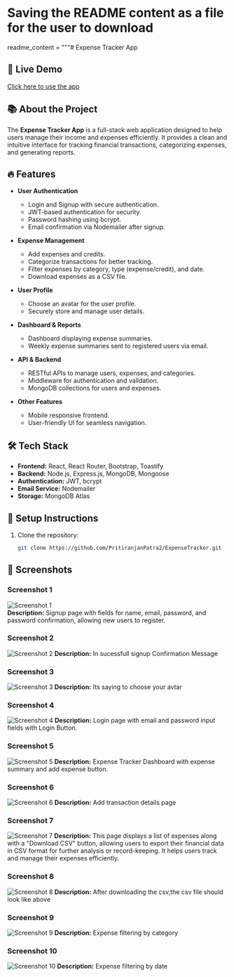 # Saving the README content as a file for the user to download

readme_content = """# Expense Tracker App

## 🚀 Live Demo
[Click here to use the app](https://expensetracker-pp.onrender.com/)

## 📚 About the Project
The **Expense Tracker App** is a full-stack web application designed to help users manage their income and expenses efficiently. It provides a clean and intuitive interface for tracking financial transactions, categorizing expenses, and generating reports.

## 🔥 Features
- **User Authentication**
  - Login and Signup with secure authentication.
  - JWT-based authentication for security.
  - Password hashing using bcrypt.
  - Email confirmation via Nodemailer after signup.

- **Expense Management**
  - Add expenses and credits.
  - Categorize transactions for better tracking.
  - Filter expenses by category, type (expense/credit), and date.
  - Download expenses as a CSV file.

- **User Profile**
  - Choose an avatar for the user profile.
  - Securely store and manage user details.

- **Dashboard & Reports**
  - Dashboard displaying expense summaries.
  - Weekly expense summaries sent to registered users via email.
  
- **API & Backend**
  - RESTful APIs to manage users, expenses, and categories.
  - Middleware for authentication and validation.
  - MongoDB collections for users and expenses.

- **Other Features**
  - Mobile responsive frontend.
  - User-friendly UI for seamless navigation.

## 🛠 Tech Stack
- **Frontend:** React, React Router, Bootstrap, Toastify
- **Backend:** Node.js, Express.js, MongoDB, Mongoose
- **Authentication:** JWT, bcrypt
- **Email Service:** Nodemailer
- **Storage:** MongoDB Atlas

## 📌 Setup Instructions
1. Clone the repository:
   ```sh
   git clone https://github.com/PritiranjanPatra2/ExpenseTracker.git

## 📌 Screenshots

### Screenshot 1  
![Screenshot 1](./frontend/src/assets/1st.png)  
**Description:** Signup page with fields for name, email, password, and password confirmation, allowing new users to register.
### Screenshot 2
![Screenshot 2](./frontend/src/assets/2nd.png)
**Description:** In sucessfull signup Confirmation Message
### Screenshot 3
![Screenshot 3](./frontend/src/assets/3rd.png)
**Description:** Its saying to choose your avtar
### Screenshot 4
![Screenshot 4](./frontend/src/assets/4th.png)
**Description:** Login page with email and password input fields with Login Button.
### Screenshot 5
![Screenshot 5](./frontend/src/assets/5th.png)
**Description:** Expense Tracker Dashboard with expense summary and add expense button.
### Screenshot 6
![Screenshot 6](./frontend/src/assets/6th.png)
**Description:** Add transaction details page
### Screenshot 7
![Screenshot 7](./frontend/src/assets/7th.png)
**Description:** This page displays a list of expenses along with a "Download CSV" button, allowing users to export their financial data in CSV format for further analysis or record-keeping. It helps users track and manage their expenses efficiently.
### Screenshot 8
![Screenshot 8](./frontend/src/assets/8th.png)
**Description:** After downloading the csv,the csv file should look like above
### Screenshot 9
![Screenshot 9](./frontend/src/assets/9th.png)
**Description:** Expense filtering by category
### Screenshot 10
![Screenshot 10](./frontend/src/assets/10th.png)
**Description:** Expense filtering by date


